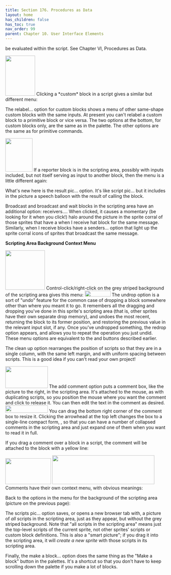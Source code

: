 ```yaml
---
title: Section 176. Procedures as Data
layout: home
has_children: false
has_toc: true
nav_order: 99
parent: Chapter 10. User Interface Elements
---
```


be evaluated within the script. See Chapter VI, Procedures as Data.

<img src="/snap-manual/assets/images/image1067.png" style="width:93px; height:125px">
Clicking a *custom* block in a script
gives a similar but different menu:

The relabel... option for custom blocks shows a menu of other same-shape
custom blocks with the same inputs. At present you can't relabel a
custom block to a primitive block or vice versa. The two options at the
bottom, for custom blocks only, are the same as in the palette. The
other options are the same as for primitive commands.

<img src="/snap-manual/assets/images/image1068.png" style="width:85px; height:104px">
If a reporter block is in the scripting
area, possibly with inputs included, but not itself serving as input to
another block, then the menu is a little different again:

What's new here is the result pic... option. It's like script pic... but
it includes in the picture a speech balloon with the result of calling
the block.

Broadcast and broadcast and wait blocks in the scripting area have an
additional option: receivers.... When clicked, it causes a momentary (be
looking for it when you click!) halo around the picture in the sprite
corral of those sprites that have a when I receive hat block for the
same message. Similarly, when I receive blocks have a senders... option
that light up the sprite corral icons of sprites that broadcast the same
message.

**Scripting Area Background Context Menu**

<img src="/snap-manual/assets/images/image1069.png" style="width:124px; height:123px">
Control-click/right-click on the grey
striped background of the scripting area gives this menu:

<img src="/snap-manual/assets/images/image1062.png" style="width:81px; height:18px">
The undrop option is a sort of "undo"
feature for the common case of dropping a block somewhere other than
where you meant it to go. It remembers all the dragging and dropping
you've done in this sprite's scripting area (that is, other sprites have
their own separate drop memory), and undoes the most recent, returning
the block to its former position, and restoring the previous value in
the relevant input slot, if any. Once you've undropped something, the
redrop option appears, and allows you to repeat the operation you just
undid. These menu options are equivalent to the and buttons described
earlier.

The clean up option rearranges the position of scripts so that they are
in a single column, with the same left margin, and with uniform spacing
between scripts. This is a good idea if you can't read your own project!

<img src="/snap-manual/assets/images/image1072.png" style="width:133px; height:68px">
The add comment option puts a comment box,
like the picture to the right, in the scripting area. It's attached to
the mouse, as with duplicating scripts, so you position the mouse where
you want the comment and click to release it. You can then edit the text
in the comment as desired.

<img src="/snap-manual/assets/images/image1073.png" style="width:133px; height:23px">
You can drag the bottom right corner of
the comment box to resize it. Clicking the arrowhead at the top left
changes the box to a single-line compact form, , so that you can have a
number of collapsed comments in the scripting area and just expand one
of them when you want to read it in full.

If you drag a comment over a block in a script, the comment will be
attached to the block with a yellow line:

<img src="/snap-manual/assets/images/image1074.png" style="width:143px; height:81px">
<img src="/snap-manual/assets/images/image1075.png" style="width:320px; height:90px">
Comments have their own context menu, with
obvious meanings:

Back to the options in the menu for the background of the scripting area
(picture on the previous page):

The scripts pic... option saves, or opens a new browser tab with, a
picture of *all* scripts in the scripting area, just as they appear, but
without the grey striped background. Note that "all scripts in the
scripting area" means just the top-level scripts of the current sprite,
not other sprites' scripts or custom block definitions. This is also a
"smart picture"; if you drag it into the scripting area, it will *create
a new sprite* with those scripts in its scripting area.

Finally, the make a block... option does the same thing as the "Make a
block" button in the palettes. It's a shortcut so that you don't have to
keep scrolling down the palette if you make a lot of blocks.

